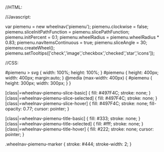 //HTML:

<div id='piemenu' data-wheelnav
 data-wheelnav-slicepath='DonutSlice'
 data-wheelnav-marker data-wheelnav-markerpath='PieLineMarker'
 data-wheelnav-rotateoff
 data-wheelnav-navangle='165'
 data-wheelnav-titleheight='30'
 data-wheelnav-cssmode 
 data-wheelnav-init>
  <div data-wheelnav-navitemicon='check' onmouseup='alert("Place your logic here.");'></div>
  <div data-wheelnav-navitemimg='http://pmg.softwaretailoring.net/img/pmg_favicon.png' onmouseup='alert("Place your logic here.");'></div>
  <div data-wheelnav-navitemicon='checkbox' onmouseup='alert("Place your logic here.");'></div>
  <div data-wheelnav-navitemicon='checked' onmouseup='alert("Place your logic here.");'></div>
  <div data-wheelnav-navitemicon='star' onmouseup='alert("Place your logic here.");'></div>
  <div data-wheelnav-navitemicon='icons' onmouseup='alert("Place your logic here.");'></div>
</div>

//Javascript:

var piemenu = new wheelnav('piemenu');
piemenu.clockwise = false;
piemenu.sliceInitPathFunction = piemenu.slicePathFunction;
piemenu.initPercent = 0.1;
piemenu.wheelRadius = piemenu.wheelRadius * 0.83;
piemenu.navItemsContinuous = true;
piemenu.sliceAngle = 30;
piemenu.createWheel();
piemenu.setTooltips(['check','image','checkbox','checked','star','icons']);


//CSS:

#piemenu > svg { width: 100%; height: 100%; }
#piemenu { height: 400px; width: 400px; margin:auto; }
@media (max-width: 400px) { #piemenu { height: 300px; width: 300px; } }

[class|=wheelnav-piemenu-slice-basic] { fill: #497F4C; stroke: none; }
[class|=wheelnav-piemenu-slice-selected] { fill: #497F4C; stroke: none; }
[class|=wheelnav-piemenu-slice-hover] { fill: #497F4C;  stroke: none; fill-opacity: 0.77; cursor: pointer; }

[class|=wheelnav-piemenu-title-basic] { fill: #333; stroke: none; }
[class|=wheelnav-piemenu-title-selected] { fill: #fff; stroke: none; }
[class|=wheelnav-piemenu-title-hover] { fill: #222; stroke: none; cursor: pointer; }

.wheelnav-piemenu-marker { stroke: #444; stroke-width: 2; }